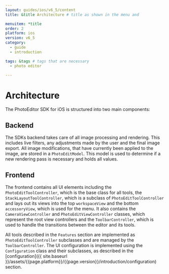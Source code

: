 ```yaml
---
layout: guides/ios/v6_5/content
title: &title Architecture # title as shown in the menu and

menuitem: *title
order: 2
platform: ios
version: v6_5
category:
  - guide
  - introduction

tags: &tags # tags that are necessary
  - photo editor

---
```


# Architecture

The PhotoEditor SDK for iOS is structured into two main components:

## Backend

The SDKs backend takes care of all image processing and rendering. This includes live filters, any adjustments made by the user and the final image export. All image modifications, that have currently been applied to the image, are stored in a `PhotoEditModel`. This model is used to determine if a new rendering pass is necessary and holds all values.

## Frontend

The frontend contains all UI elements including the `PhotoEditToolController`, which is the base class for all tools, the `StackLayoutToolController`, which is a subclass of `PhotoEditToolController` and lays out its views into the top `workspaceView` and the bottom `accessoryView`, which is used for the menu.
It also contains the `CameraViewController` and `PhotoEditViewController` classes, which represent the root view controllers and the `ToolbarController`, which is used to handle the transitions between the editor and its tools.

All tools described in the `Features` section are implemented as `PhotoEditToolController` subclasses and are managed by the `ToolbarController`. The UI configuration is implemented using the `Configuration` class and their subclasses, as described in the [configuration]({{ site.baseurl }}/assets/{{page.platform}}/{{page.version}}/introduction/configuration) section.
